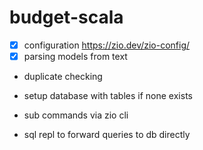 # budget-scala

- [x] configuration https://zio.dev/zio-config/
- [x] parsing models from text
- duplicate checking
- setup database with tables if none exists

- sub commands via zio cli
- sql repl to forward queries to db directly
